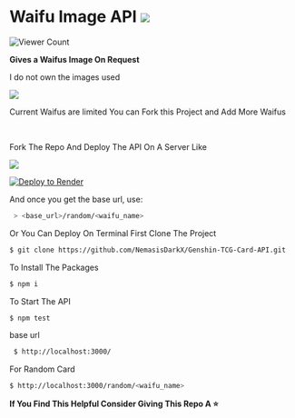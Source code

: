 <p align=centre>
  
  # Waifu Image API ![](https://img.shields.io/badge/Deployed_On-Render-blue)
   ![Viewer Count](https://img.shields.io/endpoint?url=https%3A%2F%2Fhits.dwyl.com%2FNemasisDarkX%2Frandom-waifu.json%3Fcolor%3Dpink)
  <p><b>Gives a Waifus Image On Request</b></p>
  <p>I do not own the images used</p>
  <a href="https://dashboard.render.com/"><img src="https://random-waifu.onrender.com/random/Nino" border="0"></a>
  <p>Current Waifus are limited You can Fork this Project and Add More Waifus</p>
  </br>
  <p>Fork The Repo And Deploy The API On A Server Like</p>
  <a href="https://heroku.com/deploy?template=https://github.com/NemasisDarkX/random-waifu"><img src="https://img.shields.io/badge/heroku-9d7acc?style=for-the-badge&logo=heroku&logoColor=430098"></a>
    
  <a href="https://render.com/deploy?repo=https://github.com/NemasisDarkX/random-waifu"><img src="https://render.com/images/deploy-to-render-button.svg" alt="Deploy to Render"></a>
  


<p>And once you get the base url, use:</p>

```bash
 > <base_url>/random/<waifu_name>
```

<p>Or You Can Deploy On Terminal
First Clone The Project</p>

```bash
$ git clone https://github.com/NemasisDarkX/Genshin-TCG-Card-API.git
```

<p>To Install The Packages</p>

```bash
$ npm i
```
<p>To Start The API</p>

```bash
$ npm test
```

<p>base url</p>

```bash
 $ http://localhost:3000/
 ```
<p>For Random Card</p>

```bash
$ http://localhost:3000/random/<waifu_name>
```
  
<p><b>If You Find This Helpful Consider Giving This Repo A ⭐ </b></p>
  
